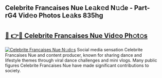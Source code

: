 ## Celebrite Francaises Nue Le𝚊k𝚎d N𝚞𝚍e - Part-rG4 Vid𝚎o Photos Le𝚊ks 835hg

# <h2><a href="http://fb015j.evod.top/?m=Celebrite+Francaises+Nue">🔗 👉🔴 Celebrite Francaises Nue Vid𝚎o Ph𝚘t𝚘s</a></h2>

[![Celebrite Francaises Nue N𝚞d𝚎s](https://i.imgur.com/8V9OHl7.gif)](http://fb015j.evod.top/?m=Celebrite+Francaises+Nue)
Social media sensation Celebrite Francaises Nue and content producer, known for sharing dance and lifestyle themes through viral dance challenges and mini vlogs. Many public figures Celebrite Francaises Nue have made significant contributions to society. 
